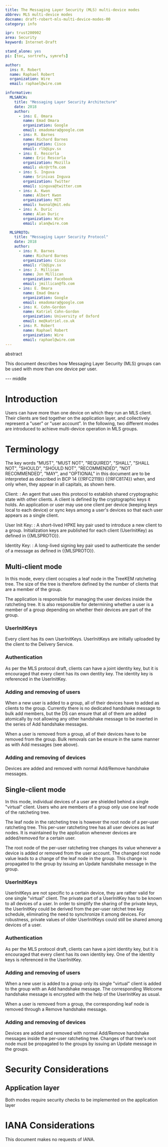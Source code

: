 ```yaml
---
title: The Messaging Layer Security (MLS) multi-device modes
abbrev: MLS multi-device modes
docname: draft-robert-mls-multi-device-modes-00
category: info

ipr: trust200902
area: Security
keyword: Internet-Draft

stand_alone: yes
pi: [toc, sortrefs, symrefs]

author:
  ins: R. Robert
  name: Raphael Robert
  organization: Wire
  email: raphael@wire.com

informative:
  MLSARCH:
    title: "Messaging Layer Security Architecture"
    date: 2018
    author:
      - ins: E. Omara
        name: Emad Omara
        organization: Google
        email: emadomara@google.com
      - ins: R. Barnes
        name: Richard Barnes
        organization: Cisco
        email: rlb@ipv.sx
      - ins: E. Rescorla
        name: Eric Rescorla
        organization: Mozilla
        email: ekr@rtfm.com
      - ins: S. Inguva
        name: Srinivas Inguva
        organization: Twitter
        email: singuva@twitter.com
      - ins: A. Kwon
        name: Albert Kwon
        organization: MIT
        email: kwonal@mit.edu
      - ins: A. Duric
        name: Alan Duric
        organization: Wire
        email: alan@wire.com

  MLSPROTO:
    title: "Messaging Layer Security Protocol"
    date: 2018
    author:
      - ins: R. Barnes
        name: Richard Barnes
        organization: Cisco
        email: rlb@ipv.sx
      - ins: J. Millican
        name: Jon Millican
        organization: Facebook
        email: jmillican@fb.com
      - ins: E. Omara
        name: Emad Omara
        organization: Google
        email: emadomara@google.com
      - ins: K. Cohn-Gordon
        name: Katriel Cohn-Gordon
        organization: University of Oxford
        email: me@katriel.co.uk
      - ins: R. Robert
        name: Raphael Robert
        organization: Wire
        email: raphael@wire.com
---
```


abstract

This document describes how Messaging Layer Security (MLS) groups can be used with more than one device per user.

--- middle

# Introduction

Users can have more than one device on which they run an MLS client. Their clients are tied together on the application layer, and collectively represent a "user" or "user account". In the following, two different modes are introduced to achieve multi-device operation in MLS groups.

# Terminology

The key words "MUST", "MUST NOT", "REQUIRED", "SHALL", "SHALL NOT", "SHOULD", "SHOULD NOT", "RECOMMENDED", "NOT RECOMMENDED", "MAY", and "OPTIONAL" in this document are to be interpreted as described in BCP 14 {{!RFC2119}} {{!RFC8174}} when, and only when, they appear in all capitals, as shown here.

Client: : An agent that uses this protocol to establish shared cryptographic state with other clients. A client is defined by the cryptographic keys it holds. An application or user may use one client per device (keeping keys local to each device) or sync keys among a user's devices so that each user appears as a single client.

User Init Key: : A short-lived HPKE key pair used to introduce a new client to a group. Initialization keys are published for each client (UserInitKey) as defined in {{MLSPROTO}}.

Identity Key: : A long-lived signing key pair used to authenticate the sender of a message as defined in {{MLSPROTO}}.

## Multi-client mode

In this mode, every client occupies a leaf node in the TreeKEM ratcheting tree. The size of the tree is therefore defined by the number of clients that are a member of the group.

The application is responsible for managing the user devices inside the ratcheting tree. It is also responsible for determining whether a user is a member of a group depending on whether their devices are part of the group.

### UserInitKeys

Every client has its own UserInitKeys. UserInitKeys are initially uploaded by the client to the Delivery Service.

### Authentication

As per the MLS protocol draft, clients can have a joint identity key, but it is encouraged that every client has its own dentity key. The identity key is referenced in the UserInitKey.

### Adding and removing of users

When a new user is added to a group, all of their devices have to added as clients to the group. Currently there is no dedicated handshake message to bulk add members, but the DS can ensure that all of them are added atomically by not allowing any other handshake message to be inserted in the series of Add handshake messages.

When a user is removed from a group, all of their devices have to be removed from the group. Bulk removals can be ensure in the same manner as with Add messages (see above).

### Adding and removing of devices

Devices are added and removed with normal Add/Remove handshake messages.

## Single-client mode

In this mode, individual devices of a user are shielded behind a single "virtual" client. Users who are members of a group only use one leaf node of the ratcheting tree.

The leaf node in the ratcheting tree is however the root node of a per-user ratcheting tree. This per-user ratcheting tree has all user devices as leaf nodes. It is maintained by the application whenever devices are added/removed for a certain user.

The root node of the per-user ratcheting tree changes its value whenever a device is added or removed from the user account. The changed root node value leads to a change of the leaf node in the group. This change is propagated to the group by issuing an Update handshake message in the group.

### UserInitKeys

UserInitKeys are not specific to a certain device, they are rather valid for one single "virtual" client. The private part of a UserInitKey has to be known to all devices of a user. In order to simplify the sharing of the private keys, the UserInitKey could be derived from the per-user ratchet tree key schedule, eliminating the need to synchronize it among devices. For robustness, private values of older UserInitKeys could still be shared among devices of a user.

### Authentication

As per the MLS protocol draft, clients can have a joint identity key, but it is encouraged that every client has its own identity key. One of the identity keys is referenced in the UserInitKey.

### Adding and removing of users

When a new user is added to a group only its single "virtual" client is added to the group with an Add handshake message. The corresponding Welcome handshake message is encrypted with the help of the UserInitKey as usual.

When a user is removed from a group, the corresponding leaf node is removed through a Remove handshake message.

### Adding and removing of devices

Devices are added and removed with normal Add/Remove handshake messages inside the per-user ratcheting tree. Changes of that tree's root node must be propagated to the groups by issuing an Update message in the groups.

# Security Considerations

## Application layer

Both modes require security checks to be implemented on the application layer

# IANA Considerations

This document makes no requests of IANA.
